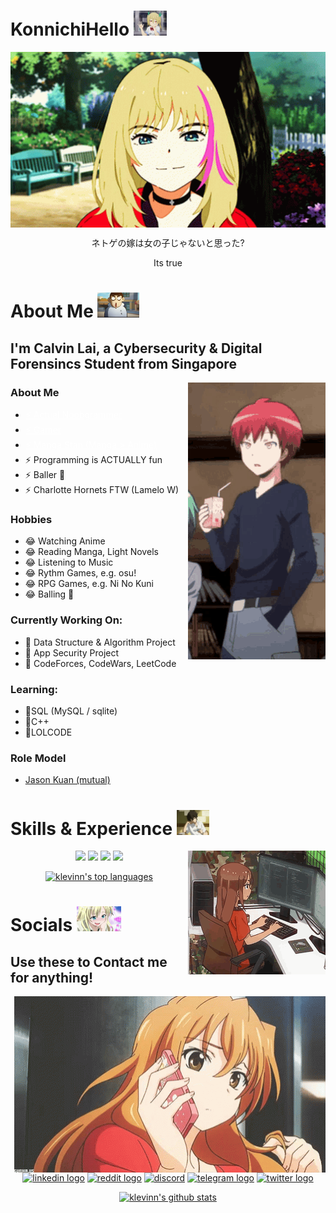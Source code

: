 # KonnichiHello <img height="40" src="https://github.com/klevinn/klevinn/blob/main/assets/waving.gif"/>

<div align="center">
   <a href="https://plancke.io/hypixel/player/stats/underwearbrand" >
    <img hight="300" width="700" alt="Banner GIF" align="center" src="https://github.com/klevinn/klevinn/blob/master/assets/banner.gif">
  </a>
  <p>ネトゲの嫁は女の子じゃないと思った?</p>
  <p>Its true</p>
</div>

# About Me <img height="40" src="https://github.com/klevinn/klevinn/blob/main/assets/about.gif"/>

## I'm Calvin Lai, a Cybersecurity & Digital Forensincs Student from Singapore

<div align="center">
  <img src="https://github.com/klevinn/klevinn/blob/main/assets/profile.gif" align="right">
</div>

### About Me
- <a style="color:white;" href="https://codeforces.com/profile/klevinn">⚡ Actual Noobgrammer</a>
- <a style="color:white;" href="https://steamcommunity.com/id/kirisakibestgirl/">⚡ Gamer</a>
- <a style="color:white;" href="https://myanimelist.net/profile/klevinn">⚡ Manga Stan (Manga > Anime)</a>
- ⚡ Programming is ACTUALLY fun
- ⚡ Baller 🏀 
- ⚡ Charlotte Hornets FTW (Lamelo W)

### Hobbies
- 😂 Watching Anime
- 😂 Reading Manga, Light Novels
- 😂 Listening to Music
- 😂 Rythm Games, e.g. osu!
- 😂 RPG Games, e.g. Ni No Kuni
- 😂 Balling 🏀

### Currently Working On:
- 🌱 Data Structure & Algorithm Project
- 🌱 App Security Project
- 🌱 CodeForces, CodeWars, LeetCode

### Learning:
- 🤔SQL (MySQL / sqlite)
- 🤔C++
- 🤔LOLCODE

### Role Model
- <a href="https://github.com/KJHJason">Jason Kuan (mutual)</a>

# Skills & Experience <img height="40" src="https://github.com/klevinn/klevinn/blob/main/assets/skills.gif"/>

<div align="center">
  <img src="https://github.com/klevinn/klevinn/blob/main/assets/coding.gif" align="right">
</div>

<p align="center">
  <img src="https://img.shields.io/badge/python-3670A0?style=for-the-badge&logo=python&logoColor=ffdd54"/> <img src="https://img.shields.io/badge/html5-%23E34F26.svg?style=for-the-badge&logo=html5&logoColor=white"/> <img src="https://img.shields.io/badge/css3-%231572B6.svg?style=for-the-badge&logo=css3&logoColor=white"/> <img src="https://img.shields.io/badge/javascript-%23323330.svg?style=for-the-badge&logo=javascript&logoColor=%23F7DF1E"/> <br>

</p>
<p align="center">
  <a href="https://github.com/klevinn"><img src="https://github-readme-stats.vercel.app/api/top-langs/?username=klevinn&layout=compact&theme=dark&hide=html" alt="klevinn's top languages"></a>
</p>

# Socials <img height="40" src="https://github.com/klevinn/klevinn/blob/main/assets/addict.gif"/>

## Use these to Contact me for anything!

<div align="center">
  <img src="https://github.com/klevinn/klevinn/blob/main/assets/calling.gif" align="right">
</div>

<p align="center">
  <a href="https://www.linkedin.com/in/calvin-lai-671971225/" target="_blank"> <img src='https://img.shields.io/badge/CalvinLai-%230077B5.svg?style=for-the-badge&logo=linkedin&logoColor=white' alt='linkedin logo' height='40'></a>
  <a href="https://www.reddit.com/user/imaweeaboo_" target="_blank"><img src='https://img.shields.io/badge/@imaweeaboo_-FF4500?style=for-the-badge&logo=reddit&logoColor=white' alt='reddit logo' height='40'></a>
  <a href="#" target="_blank"><img src="https://img.shields.io/badge/@noisy%20-%237289DA.svg?&style=for-the-badge&logo=discord&logoColor=white" alt = "discord" height=40/></a>
  <a href="#" target="_blank"><img src='https://img.shields.io/badge/@woyaochibingqiling-2CA5E0?style=for-the-badge&logo=telegram&logoColor=white' alt='telegram logo' height='40'></a>
  <a href="#" target="_blank"><img src='https://img.shields.io/badge/@mrweeaboo_-%231DA1F2.svg?style=for-the-badge&logo=Twitter&logoColor=white' alt='twitter logo' height='40'></a>
</p>

<p align="center">
  <a href="https://github.com/klevinn"><img src="https://github-readme-stats.vercel.app/api?username=klevinn&count_private=true&show_icons=true&theme=gruvbox" alt="klevinn's github stats"></a>
</p>
<!--
**klevinn/klevinn** is a ✨ _special_ ✨ repository because its `README.md` (this file) appears on your GitHub profile.

Here are some ideas to get you started:

- 🔭 I’m currently working on ...
- 🌱 I’m currently learning ...
- 👯 I’m looking to collaborate on ...
- 🤔 I’m looking for help with ...
- 💬 Ask me about ...
- 📫 How to reach me: ...
- 😄 Pronouns: ...
- ⚡ Fun fact: ...
-->